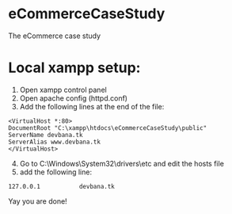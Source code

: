 # eCommerceCaseStudy
The eCommerce case study


# Local xampp setup:
1. Open xampp control panel
2. Open apache config (httpd.conf)
3. Add the following lines at the end of the file:
```
<VirtualHost *:80>
DocumentRoot "C:\xampp\htdocs\eCommerceCaseStudy\public"
ServerName devbana.tk
ServerAlias www.devbana.tk
</VirtualHost>
```
4. Go to C:\Windows\System32\drivers\etc and edit the hosts file
5. add the following line:
```
127.0.0.1           devbana.tk
```

Yay you are done!
